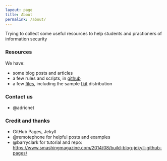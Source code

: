 ```yaml
---
layout: page
title: About
permalink: /about/
---
```


Trying to collect some useful resources to help students and practioners of information security

### Resources

We have:

* some blog posts and articles
* a few rules and scripts, in [github](https://github.com/dfirnotes/rules/)
* a few [files](http://dfirfiles.net/), including the sample [fkit](http://dfirfiles/fkit/) distribution 

### Contact us

* @adricnet 

### Credit and thanks

* GitHub Pages, Jekyll
* @remotephone for helpful posts and examples
* @barryclark for tutorial and repo: https://www.smashingmagazine.com/2014/08/build-blog-jekyll-github-pages/
